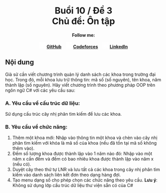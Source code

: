 <div align="center">
	<h1>Buổi 10 / Đề 3<br>Chủ đề: Ôn tập</h1>
</div>

<div align="center">
  <p><strong>Follow me:</strong></p>
</div>

<div align="center">
  <p>
    <img src="https://github.com/k1enn/Web_Programming/blob/main/Buoi1/Bai01/images/github.png" alt="GitHub Logo" width="20" height="20" />
    <strong><a href="https://github.com/k1enn" target="_blank">GitHub</a></strong>
    <img style="padding-left: 10px;" src="https://github.com/k1enn/Web_Programming/blob/main/Buoi1/Bai01/images/codeforces.png" alt="Codeforces Logo" width="20" height="20" />
    <strong><a href="https://codeforces.com/profile/dinhtrungkien" target="_blank">Codeforces</a></strong>
    <img style="padding-left: 10px;" src="https://github.com/k1enn/Web_Programming/blob/main/Buoi1/Bai01/images/linkedin.png" alt="LinkedIn Logo" width="20" height="20" />
    <strong><a href="https://www.linkedin.com/in/k1enn/" target="_blank">LinkedIn</a></strong>
  </p>
</div>

## Nội dung
Giả sử cần viết chương trình quản lý danh sách các khoa trong trường đại học. Trong đó, mỗi khoa lưu trữ thông tin: mã số (số nguyên), tên khoa, năm thành lập (số nguyên). Hãy viết chương trình theo phương pháp OOP trên ngôn ngữ C# với các yêu cầu sau: 
   ### A. Yêu cầu về cấu trúc dữ liệu:
Sử dụng cấu trúc cây nhị phân tìm kiếm để lưu các khoa.
   ### B. Yêu cầu về chức năng:
  1. Thêm một khoa mới: Nhập vào thông tin một khoa và chèn vào cây nhị phân tìm kiếm với khóa là mã số của khoa (nếu đã tồn tại mã số không thêm vào).
  2. Đếm số lượng khoa được thành lập vào 1 năm nào đó: Nhập vào một năm x cần đếm và đếm có bao nhiêu khoa được thành lập vào năm x (nếu có).
  3. Duyệt cây theo thứ tự LNR và lưu tất cả các khoa trong cây nhị phân tìm kiếm vào danh sách liên kết đơn theo dạng hàng đợi.
  4. Tạo menu dạng số cho phép chọn các chức năng theo yêu cầu.
**Lưu ý**: Không sử dụng lớp cấu trúc dữ liệu thư viện sẵn có của C# 
